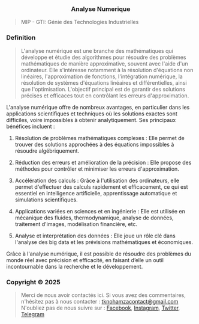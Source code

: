 </p>
<h3 align="center">Analyse Numerique </h3>
<p align="center">
</p>

> MIP - GTI: Génie des Technologies Industrielles

### <a name="Definition"></a> Definition

> L'analyse numérique est une branche des mathématiques qui développe et étudie des algorithmes pour résoudre des problèmes mathématiques de manière approximative, souvent avec l'aide d'un ordinateur. Elle s'intéresse notamment à la résolution d'équations non linéaires, l'approximation de fonctions, l'intégration numérique, la résolution de systèmes d'équations linéaires et différentielles, ainsi que l'optimisation. L'objectif principal est de garantir des solutions précises et efficaces tout en contrôlant les erreurs d'approximation.

L'analyse numérique offre de nombreux avantages, en particulier dans les applications scientifiques et techniques où les solutions exactes sont difficiles, voire impossibles à obtenir analytiquement. Ses principaux bénéfices incluent :

1. Résolution de problèmes mathématiques complexes : Elle permet de trouver des solutions approchées à des équations impossibles à résoudre algébriquement.


2. Réduction des erreurs et amélioration de la précision : Elle propose des méthodes pour contrôler et minimiser les erreurs d'approximation.


3. Accélération des calculs : Grâce à l'utilisation des ordinateurs, elle permet d'effectuer des calculs rapidement et efficacement, ce qui est essentiel en intelligence artificielle, apprentissage automatique et simulations scientifiques.


4. Applications variées en sciences et en ingénierie : Elle est utilisée en mécanique des fluides, thermodynamique, analyse de données, traitement d'images, modélisation financière, etc.


5. Analyse et interprétation des données : Elle joue un rôle clé dans l'analyse des big data et les prévisions mathématiques et économiques.



Grâce à l'analyse numérique, il est possible de résoudre des problèmes du monde réel avec précision et efficacité, en faisant d’elle un outil incontournable dans la recherche et le développement.


### <a name="Copyright©2025"></a> Copyright © 2025


> Merci de nous avoir contactés ici. Si vous avez des commentaires, n'hésitez pas à nous contacter :
tknohamzacontact@gmail.com
N'oubliez pas de nous suivre sur :
<a href="https://facebook.com/tknohamza">Facebook</a>, <a href="https://instagram.com/r/tknohamza">Instagram</a>, <a href="https://twitter.com/tknohamza">Twitter</a>, <a href="https://t.me/tknohamzachannel">Telegram</a>
